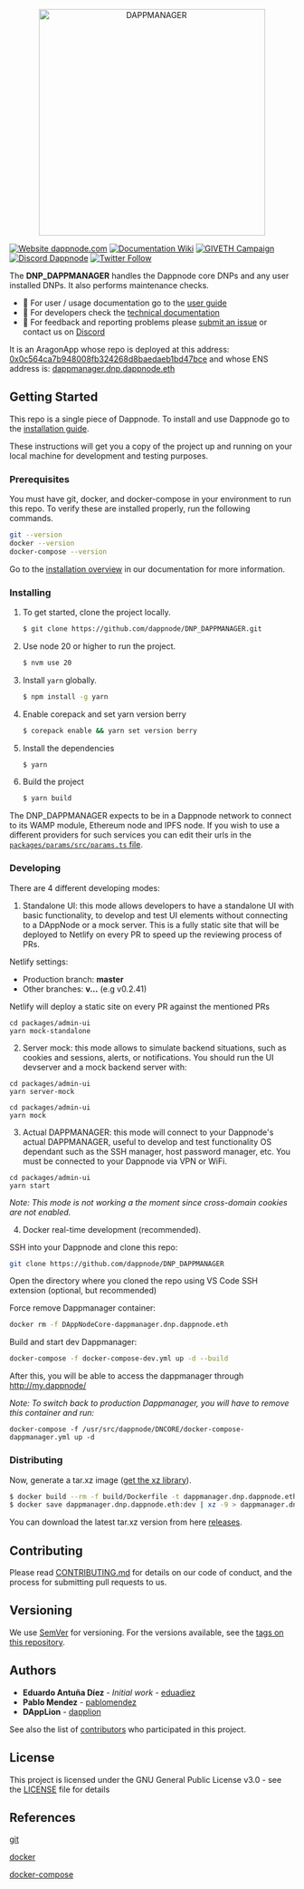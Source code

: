 <p align="center"><a href="https://github.com/dappnode/DAppNode"><img width="400" title="DAPPMANAGER" src='banner-dappmanager.png' /></a></p>

[![Website dappnode.com](https://img.shields.io/badge/Website-dappnode.io-brightgreen.svg)](https://dappnode.com/)
[![Documentation Wiki](https://img.shields.io/badge/Documentation-Wiki-brightgreen.svg)](https://docs.dappnode.io)
[![GIVETH Campaign](https://img.shields.io/badge/GIVETH-Campaign-1e083c.svg)](https://giveth.io/project/dappnode)
[![Discord Dappnode](https://img.shields.io/discord/747647430450741309?label=Discord&logo=Discord&style=plastic)](https://discord.gg/dappnode)
[![Twitter Follow](https://img.shields.io/twitter/follow/espadrine.svg?style=social&label=Follow)](https://twitter.dappnode.io)

The **DNP_DAPPMANAGER** handles the Dappnode core DNPs and any user installed DNPs. It also performs maintenance checks.

- :bust_in_silhouette: For user / usage documentation go to the [user guide](https://docs.dappnode.io/docs/user/getting-started/choose-your-path)
- :wrench: For developers check the [technical documentation](https://docs.dappnode.io/docs/dev)
- :speech_balloon: For feedback and reporting problems please [submit an issue](https://github.com/dappnode/dappnode/issues/new) or contact us on [Discord](https://discord.gg/dappnode)

It is an AragonApp whose repo is deployed at this address: [0x0c564ca7b948008fb324268d8baedaeb1bd47bce](https://etherscan.io/address/0x0c564ca7b948008fb324268d8baedaeb1bd47bce) and whose ENS address is: [dappmanager.dnp.dappnode.eth](https://etherscan.io/enslookup?q=dappmanager.dnp.dappnode.eth])

## Getting Started

This repo is a single piece of Dappnode. To install and use Dappnode go to the [installation guide](https://docs.dappnode.io/docs/user/install/overview).

These instructions will get you a copy of the project up and running on your local machine for development and testing purposes.

### Prerequisites

You must have git, docker, and docker-compose in your environment to run this repo. To verify these are installed properly, run the following commands.

```bash
git --version
docker --version
docker-compose --version
```

Go to the [installation overview](https://docs.dappnode.io/docs/user/install/overview) in our documentation for more information.

### Installing

1. To get started, clone the project locally.

   ```bash
   $ git clone https://github.com/dappnode/DNP_DAPPMANAGER.git
   ```

2. Use node 20 or higher to run the project.

   ```bash
   $ nvm use 20
   ```

3. Install `yarn` globally.

   ```bash
   $ npm install -g yarn
   ```

4. Enable corepack and set yarn version berry

   ```bash
   $ corepack enable && yarn set version berry
   ```

5. Install the dependencies

   ```bash
   $ yarn
   ```

6. Build the project

   ```bash
   $ yarn build
   ```

The DNP_DAPPMANAGER expects to be in a Dappnode network to connect to its WAMP module, Ethereum node and IPFS node. If you wish to use a different providers for such services you can edit their urls in the [`packages/params/src/params.ts` file](packages/params/src/params.ts).

### Developing

There are 4 different developing modes:

1. Standalone UI: this mode allows developers to have a standalone UI with basic functionality, to develop and test UI elements without connecting to a DAppNode or a mock server. This is a fully static site that will be deployed to Netlify on every PR to speed up the reviewing process of PRs.

Netlify settings:

- Production branch: **master**
- Other branches: **v...** (e.g v0.2.41)

Netlify will deploy a static site on every PR against the mentioned PRs

```
cd packages/admin-ui
yarn mock-standalone
```

2. Server mock: this mode allows to simulate backend situations, such as cookies and sessions, alerts, or notifications. You should run the UI devserver and a mock backend server with:

```
cd packages/admin-ui
yarn server-mock
```

```
cd packages/admin-ui
yarn mock
```

3. Actual DAPPMANAGER: this mode will connect to your Dappnode's actual DAPPMANAGER, useful to develop and test functionality OS dependant such as the SSH manager, host password manager, etc. You must be connected to your Dappnode via VPN or WiFi.

```
cd packages/admin-ui
yarn start
```

_Note: This mode is not working a the moment since cross-domain cookies are not enabled._

4. Docker real-time development (recommended).

SSH into your Dappnode and clone this repo:

```bash
git clone https://github.com/dappnode/DNP_DAPPMANAGER
```

Open the directory where you cloned the repo using VS Code SSH extension (optional, but recommended)

Force remove Dappmanager container:

```bash
docker rm -f DAppNodeCore-dappmanager.dnp.dappnode.eth
```

Build and start dev Dappmanager:

```bash
docker-compose -f docker-compose-dev.yml up -d --build
```

After this, you will be able to access the dappmanager through http://my.dappnode/

_Note: To switch back to production Dappmanager, you will have to remove this container and run:_

```
docker-compose -f /usr/src/dappnode/DNCORE/docker-compose-dappmanager.yml up -d
```

### Distributing

Now, generate a tar.xz image ([get the xz library](https://tukaani.org/xz/)).

```bash
$ docker build --rm -f build/Dockerfile -t dappmanager.dnp.dappnode.eth:dev build
$ docker save dappmanager.dnp.dappnode.eth:dev | xz -9 > dappmanager.dnp.dappnode.eth_x.y.z.tar.xz
```

You can download the latest tar.xz version from here [releases](https://github.com/dappnode/DNP_DAPPMANAGER/releases).

## Contributing

Please read [CONTRIBUTING.md](https://github.com/dappnode) for details on our code of conduct, and the process for submitting pull requests to us.

## Versioning

We use [SemVer](http://semver.org/) for versioning. For the versions available, see the [tags on this repository](https://github.com/dappnode/DNP_DAPPMANAGER/tags).

## Authors

- **Eduardo Antuña Díez** - _Initial work_ - [eduadiez](https://github.com/eduadiez)
- **Pablo Mendez** - [pablomendez](https://github.com/pablomendezroyo)
- **DAppLion** - [dapplion](https://github.com/dapplion)

See also the list of [contributors](https://github.com/dappnode/DNP_DAPPMANAGER/contributors) who participated in this project.

## License

This project is licensed under the GNU General Public License v3.0 - see the [LICENSE](LICENSE) file for details

## References

[git](https://git-scm.com/)

[docker](https://www.docker.com/)

[docker-compose](https://docs.docker.com/compose/)

```

```
